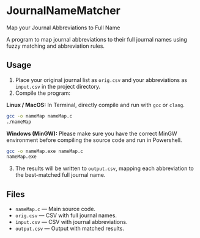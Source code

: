 # JournalNameMatcher
Map your Journal Abbreviations to Full Name

A program to map journal abbreviations to their full journal names using fuzzy matching and abbreviation rules.

## Usage

1. Place your original journal list as `orig.csv` and your abbreviations as `input.csv` in the project directory.
2. Compile the program:

**Linux / MacOS:**
In Terminal, directly compile and run with `gcc` or `clang`.
```sh
gcc -o nameMap nameMap.c
./nameMap
```

**Windows (MinGW):**
Please make sure you have the correct MinGW environment before compiling the source code and run in Powershell.
```sh
gcc -o nameMap.exe nameMap.c
nameMap.exe
```

3. The results will be written to `output.csv`, mapping each abbreviation to the best-matched full journal name.

## Files

- `nameMap.c` — Main source code.
- `orig.csv` — CSV with full journal names.
- `input.csv` — CSV with journal abbreviations.
- `output.csv` — Output with matched results.
